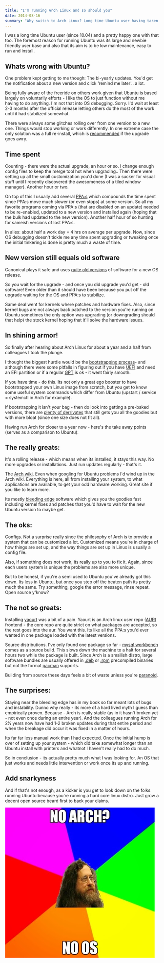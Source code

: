 ```yaml
---
title: "I'm running Arch Linux and so should you"
date: 2014-08-16
summary: "Why switch to Arch Linux? Long time Ubuntu user having taken the plunge and never looked back"
---
```


I was a long time Ubuntu user (since 10.04) and a pretty happy one with that too. The foremost reason for running Ubuntu was its large and newbie friendly user base and also that its aim is to be low maintenance, easy to run and install.

## Whats wrong with Ubuntu?
One problem kept getting to me though: The bi-yearly updates. You'd get the notification about a new version and click 'remind me later'.. a lot.

Being fully aware of the freeride on others work given that Ubuntu is based largely on voluntarily efforts - I like the OS to just function without me having to do anything. I'm not that into OS debugging. Sorry. I'd wait at least 2-3 months after the official release letting others do the most of the work until it had stabilized somewhat.

There were always some glitches rolling over from one version to a new one. Things would stop working or work differently. In one extreme case the only solution was a full re-install, which is [recommended](https://help.ubuntu.com/community/UbuntuReinstallation) if the upgrade goes awry.

## Time spent
Counting - there were the actual upgrade, an hour or so. I change enough config files to keep the merge tool hot when upgrading.. Then there were setting up all the small customization you'd done (I was a sucker for visual stuff until I recently discovered the awesomeness of a tiled window manager). Another hour or two.

On top of this I usually add several [PPA:s](https://help.launchpad.net/Packaging/PPA) which compounds the time spent since PPA:s move much slower (or even stops) at some version. So all my favorite programs coming via PPA:s (that are disabled on an update) needed to be re-enabled, updated to a new version and installed again (hoping that the bulk had updated to the new version). Another half hour of so hunting for sameish versions of lost PPA:s.

In alles: about half a work day = 4 hrs on average per upgrade. Now, since OS debugging doesn't tickle me any time spent upgrading or tweaking once the initial tinkering is done is pretty much a waste of time.

## New version still equals old software
Canonical plays it safe and uses [quite old versions](http://stackoverflow.com/questions/19792909/why-does-ubuntu-14-04-stick-with-old-eclipse-3-8-when-4-3-is-out) of software for a new OS release.

So you wait for the upgrade - and once you did upgrade you'd get - old software! Even older than it should have been because you put off the upgrade waiting for the OS and PPA:s to stabilize.

Same deal went for kernels where patches and hardware fixes. Also, since kernel bugs are not always back patched to the version you're running on Ubuntu sometimes the only option was upgrading (or downgrading should that help) the stock kernel hoping that it'll solve the hardware issues.

## In shining armor!
So finally after hearing about Arch Linux for about a year and a half from colleagues I took the plunge.

I thought the biggest hurdle would be the [bootstrapping process](https://wiki.archlinux.org/index.php/Beginners'_guide)- and although there were some pitfalls in figuring out if you have [UEFI](https://wiki.archlinux.org/index.php/beginners'_guide#Testing_if_you_are_booted_into_UEFI_mode) and need an EFI partition or if a regular [GPT](http://en.wikipedia.org/wiki/GUID_Partition_Table) is ok - it went fairly smooth.

If you have time - do this. Its not only a great ego booster to have bootstrapped your own Linux image from scratch, but you get to know some useful system commands which differ from Ubuntu (upstart / service = systemctl in Arch for example).

If bootstrapping it isn't your bag - then do look into getting a pre-baked versions, there are [plenty of derrivates](https://wiki.archlinux.org/index.php/Arch_based_distributions_(active)) that still gets you all the goodies but with more bloat (since one size does not fit all).

Having run Arch for closer to a year now - here's the take away points (serves as a comparison to Ubuntu):

## The really greats:
It's a rolling release - which means when its installed, it stays this way. No more upgrades or installations. Just run updates regularly - that's it.

The [Arch wiki](https://wiki.archlinux.org/). Even when googling for Ubuntu problems I'd wind up in the Arch wiki. Everything is here, all from installing your system, to what applications are available, to get your odd hardware working. Great site if you like to learn more.

Its mostly [bleeding edge](https://wiki.archlinux.org/index.php/Arch_compared_to_other_distributions) software which gives you the goodies fast including kernel fixes and patches that you'd have to wait for the new Ubuntu version to maybe get.

## The oks:
Configs. Not a surprise really since the philosophy of Arch is to provide a system that can be customized a lot. Customized means you're in charge of how things are set up, and the way things are set up in Linux is usually a config file.

Also, if something does not work, its really up to you to fix it. Again, since each users system is unique the problems are also more unique.

But to be honest, if you're a semi used to Ubuntu you've already got this down. Its less in Ubuntu, but once you step off the beaten path its pretty much the same. Try something, google the error message, rinse repeat. Open source y'know?

## The not so greats:
Installing [yaourt](https://wiki.archlinux.org/index.php/yaourt) was a bit of a pain. Yaourt is an Arch linux user repo ([AUR](https://aur.archlinux.org/)) frontend - the core repo are quite strict on what packages are accepted, so the rest goes into the aur. You want this. Its like all the PPA:s you'd ever wanted in one package loaded with the latest versions.

Source distributions. I've only found one package so far - [mysql workbench](https://aur.archlinux.org/packages/mysql-workbench/) comes as a source build. This slows down the machine to a halt for several hours two while the package is built. Since Arch is a smallish distro, large software bundles are usually offered in [.deb](http://en.wikipedia.org/wiki/Deb_\(file_format\)) or [.rpm](http://en.wikipedia.org/wiki/RPM_Package_Manager) precompiled binaries but not the format [pacman](https://wiki.archlinux.org/index.php/pacman) supports.

Building from source these days feels a bit of waste unless you're [paranoid](https://www.gentoo.org/).

## The surprises:
Staying near the bleeding edge has in my book so far meant lots of bugs and instability. Dunno why really - its more of a hard lived myth I guess than empirically proven. Because - Arch is really stable (as in it hasn't broken yet - not even once during an entire year). And the colleagues running Arch for 2½ years now have had 1-2 broken updates during that entire period and when the breakage did occur it was fixed in a matter of hours.

Its far far less manual work than I had expected. Once the initial hump is over of setting up your system - which did take somewhat longer than an Ubuntu install with printers and whatnot I haven't really had to do much.

So in conclusion - its actually pretty much what I was looking for. An OS that just works and needs little intervention or work once its up and running.

## Add snarkyness
And if that's not enough, as a kicker is you get to look down on the folks running Ubuntu because you're running a hard core linux distro. Just grow a decent open source beard first to back your claims.

![Richard stallman meme saying no arch no os](./stallman-no-arch-no-os.jpg)
